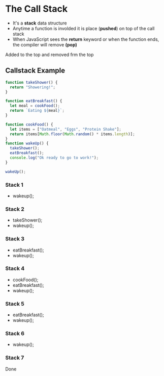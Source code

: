# The Call Stack

- It's a **stack** data structure
- Anytime a function is involded it is place (**pushed**) on top of the call stack
- When JavaScript sees the **return** keyword or when the function ends, the compiler will remove **(pop)**

Added to the top and removed frm the top

## Callstack Example

```javascript
function takeShower() {
  return "Showering!";
}

function eatBreakfast() {
  let meal = cookFood();
  return `Eating ${meal}`;
}

function cookFood() {
  let items = ["Oatmeal", "Eggs", "Protein Shake"];
  return items[Math.floor(Math.random() * items.length)];
}
function wakeUp() {
  takeShower();
  eatBreakfast();
  console.log("Ok ready to go to work!");
}

wakeUp();
```

### Stack 1

- wakeup();

### Stack 2

- takeShower();
- wakeup();

### Stack 3

- eatBreakfast();
- wakeup();

### Stack 4

- cookFood();
- eatBreakfast();
- wakeup();

### Stack 5

- eatBreakfast();
- wakeup();

### Stack 6

- wakeup();

### Stack 7

Done
